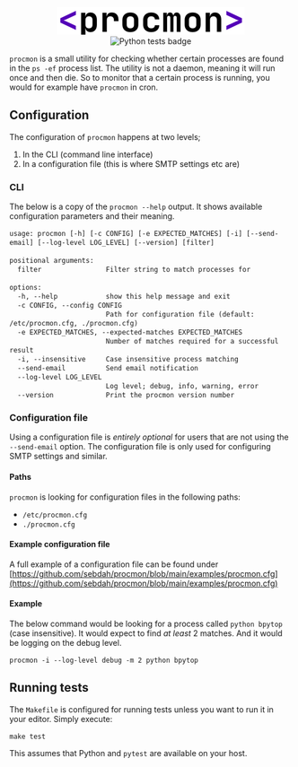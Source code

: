 <p align="center">
<img src="https://github.com/sebdah/procmon/blob/main/images/procmon.png?raw=true" alt="procmon logo"><br />
<img src="https://github.com/sebdah/procmon/actions/workflows/python-package.yml/badge.svg" alt="Python tests badge">
</p>

`procmon` is a small utility for checking whether certain processes are found in the `ps -ef` process list. The utility is not a daemon, meaning it will run once and then die. So to monitor that a certain process is running, you would for example have `procmon` in cron.

## Configuration

The configuration of `procmon` happens at two levels; 

1. In the CLI (command line interface)
2. In a configuration file (this is where SMTP settings etc are)

### CLI

The below is a copy of the `procmon --help` output. It shows available configuration parameters and their meaning.

    usage: procmon [-h] [-c CONFIG] [-e EXPECTED_MATCHES] [-i] [--send-email] [--log-level LOG_LEVEL] [--version] [filter]

    positional arguments:
      filter                Filter string to match processes for
    
    options:
      -h, --help            show this help message and exit
      -c CONFIG, --config CONFIG
                            Path for configuration file (default: /etc/procmon.cfg, ./procmon.cfg)
      -e EXPECTED_MATCHES, --expected-matches EXPECTED_MATCHES
                            Number of matches required for a successful result
      -i, --insensitive     Case insensitive process matching
      --send-email          Send email notification
      --log-level LOG_LEVEL
                            Log level; debug, info, warning, error
      --version             Print the procmon version number

### Configuration file

Using a configuration file is _entirely optional_ for users that are not using the `--send-email` option. The configuration file is only used for configuring SMTP settings and similar.

#### Paths

`procmon` is looking for configuration files in the following paths:

- `/etc/procmon.cfg`
- `./procmon.cfg`

#### Example configuration file

A full example of a configuration file can be found under [https://github.com/sebdah/procmon/blob/main/examples/procmon.cfg](https://github.com/sebdah/procmon/blob/main/examples/procmon.cfg)

#### Example

The below command would be looking for a process called `python bpytop` (case insensitive). It would expect to find _at least_ 2 matches. And it would be logging on the debug level.

    procmon -i --log-level debug -m 2 python bpytop

## Running tests

The `Makefile` is configured for running tests unless you want to run it in your editor. Simply execute:

    make test

This assumes that Python and `pytest` are available on your host.

